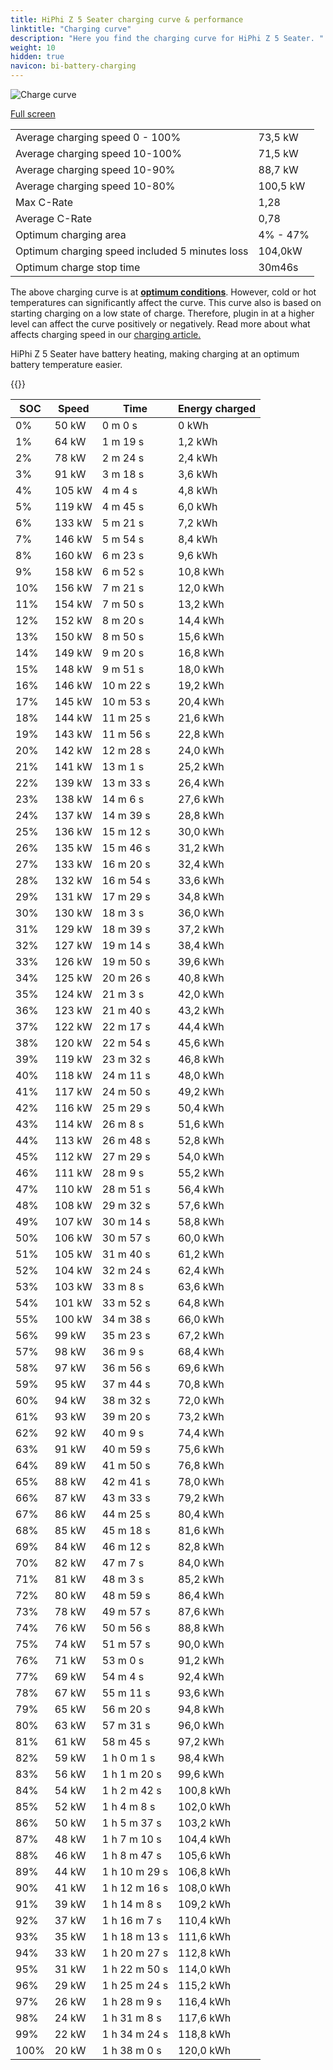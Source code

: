 ```yaml
---
title: HiPhi Z 5 Seater charging curve & performance
linktitle: "Charging curve"
description: "Here you find the charging curve for HiPhi Z 5 Seater. "
weight: 10
hidden: true
navicon: bi-battery-charging
---
```

<!-- markdownlint-disable MD033 -->
<img src="../chargingcurve.svg" alt="Charge curve" class="img-fluid">

[Full screen](../chargingcurve.svg)


<table class="table table-striped">
<tbody>
<tr>
<td>Average charging speed 0 - 100% </td><td>73,5 kW</td>
</tr>
<tr>
<td>Average charging speed 10-100%</td><td>71,5 kW</td>
</tr>
<tr>
<td>Average charging speed 10-90%</td><td>88,7 kW</td>
</tr>
<tr>
<td>Average charging speed 10-80%</td><td>100,5 kW</td>
</tr>
<tr>
<td>Max C-Rate</td><td>1,28</td>
</tr>
<tr>
<td>Average C-Rate</td><td>0,78</td>
</tr>
<tr>
<td>Optimum charging area</td><td>4% - 47%</td>
</tr>
<tr>
<td>Optimum charging speed included 5 minutes loss</td><td>104,0kW</td>
</tr>
<tr>
<td>Optimum charge stop time</td><td>30m46s</td>
</tr>
</tbody>
</table>


The above charging curve is at **[optimum conditions](../../../../../technology/battery/charging/#temperature)**. However, cold or hot temperatures can significantly affect the curve. This curve also is based on starting charging on a low state of charge. Therefore, plugin in at a higher level can affect the curve positively or negatively. Read more about what affects charging speed in our [charging article.](../../../../../technology/battery/charging/) 


HiPhi Z 5 Seater have battery heating, making charging at an optimum battery temperature easier. 


{{<evkxdisplayaddarticle />}}
<table class="table table-striped">
<thead>
<tr><th>SOC</th><th>Speed</th><th>Time</th><th>Energy charged</th></tr>
</thead>
<tbody>
<tr>
<td>0%</td><td>50 kW</td><td> 0 m 0 s </td><td>0 kWh </td>
</tr>
<tr>
<td>1%</td><td>64 kW</td><td> 1 m 19 s </td><td>1,2 kWh </td>
</tr>
<tr>
<td>2%</td><td>78 kW</td><td> 2 m 24 s </td><td>2,4 kWh </td>
</tr>
<tr>
<td>3%</td><td>91 kW</td><td> 3 m 18 s </td><td>3,6 kWh </td>
</tr>
<tr>
<td>4%</td><td>105 kW</td><td> 4 m 4 s </td><td>4,8 kWh </td>
</tr>
<tr>
<td>5%</td><td>119 kW</td><td> 4 m 45 s </td><td>6,0 kWh </td>
</tr>
<tr>
<td>6%</td><td>133 kW</td><td> 5 m 21 s </td><td>7,2 kWh </td>
</tr>
<tr>
<td>7%</td><td>146 kW</td><td> 5 m 54 s </td><td>8,4 kWh </td>
</tr>
<tr>
<td>8%</td><td>160 kW</td><td> 6 m 23 s </td><td>9,6 kWh </td>
</tr>
<tr>
<td>9%</td><td>158 kW</td><td> 6 m 52 s </td><td>10,8 kWh </td>
</tr>
<tr>
<td>10%</td><td>156 kW</td><td> 7 m 21 s </td><td>12,0 kWh </td>
</tr>
<tr>
<td>11%</td><td>154 kW</td><td> 7 m 50 s </td><td>13,2 kWh </td>
</tr>
<tr>
<td>12%</td><td>152 kW</td><td> 8 m 20 s </td><td>14,4 kWh </td>
</tr>
<tr>
<td>13%</td><td>150 kW</td><td> 8 m 50 s </td><td>15,6 kWh </td>
</tr>
<tr>
<td>14%</td><td>149 kW</td><td> 9 m 20 s </td><td>16,8 kWh </td>
</tr>
<tr>
<td>15%</td><td>148 kW</td><td> 9 m 51 s </td><td>18,0 kWh </td>
</tr>
<tr>
<td>16%</td><td>146 kW</td><td> 10 m 22 s </td><td>19,2 kWh </td>
</tr>
<tr>
<td>17%</td><td>145 kW</td><td> 10 m 53 s </td><td>20,4 kWh </td>
</tr>
<tr>
<td>18%</td><td>144 kW</td><td> 11 m 25 s </td><td>21,6 kWh </td>
</tr>
<tr>
<td>19%</td><td>143 kW</td><td> 11 m 56 s </td><td>22,8 kWh </td>
</tr>
<tr>
<td>20%</td><td>142 kW</td><td> 12 m 28 s </td><td>24,0 kWh </td>
</tr>
<tr>
<td>21%</td><td>141 kW</td><td> 13 m 1 s </td><td>25,2 kWh </td>
</tr>
<tr>
<td>22%</td><td>139 kW</td><td> 13 m 33 s </td><td>26,4 kWh </td>
</tr>
<tr>
<td>23%</td><td>138 kW</td><td> 14 m 6 s </td><td>27,6 kWh </td>
</tr>
<tr>
<td>24%</td><td>137 kW</td><td> 14 m 39 s </td><td>28,8 kWh </td>
</tr>
<tr>
<td>25%</td><td>136 kW</td><td> 15 m 12 s </td><td>30,0 kWh </td>
</tr>
<tr>
<td>26%</td><td>135 kW</td><td> 15 m 46 s </td><td>31,2 kWh </td>
</tr>
<tr>
<td>27%</td><td>133 kW</td><td> 16 m 20 s </td><td>32,4 kWh </td>
</tr>
<tr>
<td>28%</td><td>132 kW</td><td> 16 m 54 s </td><td>33,6 kWh </td>
</tr>
<tr>
<td>29%</td><td>131 kW</td><td> 17 m 29 s </td><td>34,8 kWh </td>
</tr>
<tr>
<td>30%</td><td>130 kW</td><td> 18 m 3 s </td><td>36,0 kWh </td>
</tr>
<tr>
<td>31%</td><td>129 kW</td><td> 18 m 39 s </td><td>37,2 kWh </td>
</tr>
<tr>
<td>32%</td><td>127 kW</td><td> 19 m 14 s </td><td>38,4 kWh </td>
</tr>
<tr>
<td>33%</td><td>126 kW</td><td> 19 m 50 s </td><td>39,6 kWh </td>
</tr>
<tr>
<td>34%</td><td>125 kW</td><td> 20 m 26 s </td><td>40,8 kWh </td>
</tr>
<tr>
<td>35%</td><td>124 kW</td><td> 21 m 3 s </td><td>42,0 kWh </td>
</tr>
<tr>
<td>36%</td><td>123 kW</td><td> 21 m 40 s </td><td>43,2 kWh </td>
</tr>
<tr>
<td>37%</td><td>122 kW</td><td> 22 m 17 s </td><td>44,4 kWh </td>
</tr>
<tr>
<td>38%</td><td>120 kW</td><td> 22 m 54 s </td><td>45,6 kWh </td>
</tr>
<tr>
<td>39%</td><td>119 kW</td><td> 23 m 32 s </td><td>46,8 kWh </td>
</tr>
<tr>
<td>40%</td><td>118 kW</td><td> 24 m 11 s </td><td>48,0 kWh </td>
</tr>
<tr>
<td>41%</td><td>117 kW</td><td> 24 m 50 s </td><td>49,2 kWh </td>
</tr>
<tr>
<td>42%</td><td>116 kW</td><td> 25 m 29 s </td><td>50,4 kWh </td>
</tr>
<tr>
<td>43%</td><td>114 kW</td><td> 26 m 8 s </td><td>51,6 kWh </td>
</tr>
<tr>
<td>44%</td><td>113 kW</td><td> 26 m 48 s </td><td>52,8 kWh </td>
</tr>
<tr>
<td>45%</td><td>112 kW</td><td> 27 m 29 s </td><td>54,0 kWh </td>
</tr>
<tr>
<td>46%</td><td>111 kW</td><td> 28 m 9 s </td><td>55,2 kWh </td>
</tr>
<tr>
<td>47%</td><td>110 kW</td><td> 28 m 51 s </td><td>56,4 kWh </td>
</tr>
<tr>
<td>48%</td><td>108 kW</td><td> 29 m 32 s </td><td>57,6 kWh </td>
</tr>
<tr>
<td>49%</td><td>107 kW</td><td> 30 m 14 s </td><td>58,8 kWh </td>
</tr>
<tr>
<td>50%</td><td>106 kW</td><td> 30 m 57 s </td><td>60,0 kWh </td>
</tr>
<tr>
<td>51%</td><td>105 kW</td><td> 31 m 40 s </td><td>61,2 kWh </td>
</tr>
<tr>
<td>52%</td><td>104 kW</td><td> 32 m 24 s </td><td>62,4 kWh </td>
</tr>
<tr>
<td>53%</td><td>103 kW</td><td> 33 m 8 s </td><td>63,6 kWh </td>
</tr>
<tr>
<td>54%</td><td>101 kW</td><td> 33 m 52 s </td><td>64,8 kWh </td>
</tr>
<tr>
<td>55%</td><td>100 kW</td><td> 34 m 38 s </td><td>66,0 kWh </td>
</tr>
<tr>
<td>56%</td><td>99 kW</td><td> 35 m 23 s </td><td>67,2 kWh </td>
</tr>
<tr>
<td>57%</td><td>98 kW</td><td> 36 m 9 s </td><td>68,4 kWh </td>
</tr>
<tr>
<td>58%</td><td>97 kW</td><td> 36 m 56 s </td><td>69,6 kWh </td>
</tr>
<tr>
<td>59%</td><td>95 kW</td><td> 37 m 44 s </td><td>70,8 kWh </td>
</tr>
<tr>
<td>60%</td><td>94 kW</td><td> 38 m 32 s </td><td>72,0 kWh </td>
</tr>
<tr>
<td>61%</td><td>93 kW</td><td> 39 m 20 s </td><td>73,2 kWh </td>
</tr>
<tr>
<td>62%</td><td>92 kW</td><td> 40 m 9 s </td><td>74,4 kWh </td>
</tr>
<tr>
<td>63%</td><td>91 kW</td><td> 40 m 59 s </td><td>75,6 kWh </td>
</tr>
<tr>
<td>64%</td><td>89 kW</td><td> 41 m 50 s </td><td>76,8 kWh </td>
</tr>
<tr>
<td>65%</td><td>88 kW</td><td> 42 m 41 s </td><td>78,0 kWh </td>
</tr>
<tr>
<td>66%</td><td>87 kW</td><td> 43 m 33 s </td><td>79,2 kWh </td>
</tr>
<tr>
<td>67%</td><td>86 kW</td><td> 44 m 25 s </td><td>80,4 kWh </td>
</tr>
<tr>
<td>68%</td><td>85 kW</td><td> 45 m 18 s </td><td>81,6 kWh </td>
</tr>
<tr>
<td>69%</td><td>84 kW</td><td> 46 m 12 s </td><td>82,8 kWh </td>
</tr>
<tr>
<td>70%</td><td>82 kW</td><td> 47 m 7 s </td><td>84,0 kWh </td>
</tr>
<tr>
<td>71%</td><td>81 kW</td><td> 48 m 3 s </td><td>85,2 kWh </td>
</tr>
<tr>
<td>72%</td><td>80 kW</td><td> 48 m 59 s </td><td>86,4 kWh </td>
</tr>
<tr>
<td>73%</td><td>78 kW</td><td> 49 m 57 s </td><td>87,6 kWh </td>
</tr>
<tr>
<td>74%</td><td>76 kW</td><td> 50 m 56 s </td><td>88,8 kWh </td>
</tr>
<tr>
<td>75%</td><td>74 kW</td><td> 51 m 57 s </td><td>90,0 kWh </td>
</tr>
<tr>
<td>76%</td><td>71 kW</td><td> 53 m 0 s </td><td>91,2 kWh </td>
</tr>
<tr>
<td>77%</td><td>69 kW</td><td> 54 m 4 s </td><td>92,4 kWh </td>
</tr>
<tr>
<td>78%</td><td>67 kW</td><td> 55 m 11 s </td><td>93,6 kWh </td>
</tr>
<tr>
<td>79%</td><td>65 kW</td><td> 56 m 20 s </td><td>94,8 kWh </td>
</tr>
<tr>
<td>80%</td><td>63 kW</td><td> 57 m 31 s </td><td>96,0 kWh </td>
</tr>
<tr>
<td>81%</td><td>61 kW</td><td> 58 m 45 s </td><td>97,2 kWh </td>
</tr>
<tr>
<td>82%</td><td>59 kW</td><td>1 h 0 m 1 s </td><td>98,4 kWh </td>
</tr>
<tr>
<td>83%</td><td>56 kW</td><td>1 h 1 m 20 s </td><td>99,6 kWh </td>
</tr>
<tr>
<td>84%</td><td>54 kW</td><td>1 h 2 m 42 s </td><td>100,8 kWh </td>
</tr>
<tr>
<td>85%</td><td>52 kW</td><td>1 h 4 m 8 s </td><td>102,0 kWh </td>
</tr>
<tr>
<td>86%</td><td>50 kW</td><td>1 h 5 m 37 s </td><td>103,2 kWh </td>
</tr>
<tr>
<td>87%</td><td>48 kW</td><td>1 h 7 m 10 s </td><td>104,4 kWh </td>
</tr>
<tr>
<td>88%</td><td>46 kW</td><td>1 h 8 m 47 s </td><td>105,6 kWh </td>
</tr>
<tr>
<td>89%</td><td>44 kW</td><td>1 h 10 m 29 s </td><td>106,8 kWh </td>
</tr>
<tr>
<td>90%</td><td>41 kW</td><td>1 h 12 m 16 s </td><td>108,0 kWh </td>
</tr>
<tr>
<td>91%</td><td>39 kW</td><td>1 h 14 m 8 s </td><td>109,2 kWh </td>
</tr>
<tr>
<td>92%</td><td>37 kW</td><td>1 h 16 m 7 s </td><td>110,4 kWh </td>
</tr>
<tr>
<td>93%</td><td>35 kW</td><td>1 h 18 m 13 s </td><td>111,6 kWh </td>
</tr>
<tr>
<td>94%</td><td>33 kW</td><td>1 h 20 m 27 s </td><td>112,8 kWh </td>
</tr>
<tr>
<td>95%</td><td>31 kW</td><td>1 h 22 m 50 s </td><td>114,0 kWh </td>
</tr>
<tr>
<td>96%</td><td>29 kW</td><td>1 h 25 m 24 s </td><td>115,2 kWh </td>
</tr>
<tr>
<td>97%</td><td>26 kW</td><td>1 h 28 m 9 s </td><td>116,4 kWh </td>
</tr>
<tr>
<td>98%</td><td>24 kW</td><td>1 h 31 m 8 s </td><td>117,6 kWh </td>
</tr>
<tr>
<td>99%</td><td>22 kW</td><td>1 h 34 m 24 s </td><td>118,8 kWh </td>
</tr>
<tr>
<td>100%</td><td>20 kW</td><td>1 h 38 m 0 s </td><td>120,0 kWh </td>
</tr>
</tbody>
</table>

